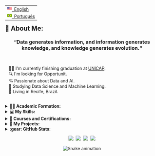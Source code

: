 <table align="right">
 <tr><td><a href="README_us.md"><img src="https://github.com/pedrrocabral/pedrrocabral/blob/7c4a9d0eaf8e5e1528d89a675a94da46f801ec18/svg/us-flag.png" height="15"> &nbsp;English</a></td></tr>
 <tr><td><a href="README.md"><img src="https://github.com/pedrrocabral/pedrrocabral/blob/7c4a9d0eaf8e5e1528d89a675a94da46f801ec18/svg/br-flag.png" height="15"> &nbsp;Português</a></td></tr>
</table>

## 👾&nbsp;About Me:

<div align="center">
 
### “Data generates information, and information generates knowledge, and knowledge generates evolution.“
</div>

<br>

&nbsp;&nbsp;&nbsp;🧑‍💻 I'm currently finishing graduation at [UNICAP](https://portal.unicap.br/).\
&nbsp;&nbsp;&nbsp;🔍 I'm looking for Opportunit.\
&nbsp;&nbsp;&nbsp;💘 Passionate about Data and AI.\
&nbsp;&nbsp;&nbsp;📘 Studying Data Science and Machine Learning.\
&nbsp;&nbsp;&nbsp;🌵  Living in Recife, Brazil. 

<br>

<details>
<summary><b>👨‍🎓&nbsp;Academic Formation:</b></summary>
<br/>

[Universidade Católica de Pernambuco](https://portal.unicap.br/)\
<b>GRADUATING IN CIVIL ENGINEERING</b>\
<b>JAN/2017 - JUN/2023</b>
<br>
</details>

 <details>
  <summary><b>💻&nbsp;My Skills:</b></summary>
<br/>

<img alt="Pedro-Python" src="https://img.shields.io/badge/Python-14354C?style=for-the-badge&logo=python&logoColor=white">
<img alt="Pedro-sklearn" src="https://img.shields.io/badge/scikit--learn-%23F7931E.svg?style=for-the-badge&logo=scikit-learn&logoColor=white">
<img alt="Pedro-pandas" src="https://img.shields.io/badge/pandas-%23150458.svg?style=for-the-badge&logo=pandas&logoColor=white">
<img alt="Pedro-numpy" src="https://img.shields.io/badge/numpy-%23013243.svg?style=for-the-badge&logo=numpy&logoColor=white">
<img alt="Pedro-seabron" height="29" src="https://github.com/pedrrocabral/Projeto-de-Machine-Learning/blob/f47d5cdc5e589d36542d1d370818e35c60a17d14/img/seaborn_bdges.png">&nbsp;
<img alt="Pedro-matplotlib" height="29" src="https://github.com/pedrrocabral/Projeto-de-Machine-Learning/blob/837a171c5e8e1e4a2d3303123b98e04c699d804a/img/Matplotlib.png">&nbsp;
<img alt="Pedro-plotly" src="https://img.shields.io/badge/Plotly-%233F4F75.svg?style=for-the-badge&logo=plotly&logoColor=white">
<img alt="Pedro-jupyter" src="https://img.shields.io/badge/jupyter-%23FA0F00.svg?style=for-the-badge&logo=jupyter&logoColor=white">
<img alt="Pedro-mysql" src="https://img.shields.io/badge/MySQL-00000F?style=for-the-badge&logo=mysql&logoColor=white">
<img alt="Pedro-sqlite" src="https://img.shields.io/badge/SQLite-07405E?style=for-the-badge&logo=sqlite&logoColor=white">
<img alt="Pedro-postgres" src="https://img.shields.io/badge/postgres-%23316192.svg?style=for-the-badge&logo=postgresql&logoColor=white">
<img alt="Pedro-vscod" src="https://img.shields.io/badge/Visual_Studio_Code-0078D4?style=for-the-badge&logo=visual%20studio%20code&logoColor=white">
<br/>
</details>

<details>
<summary><b>📘&nbsp;Courses and Certifications:</b></summary>
<br/>

<table align="center">
  <thead>
  <th> Plataforma </th><th> Curso </th><th> Duração </th><th>Certificado</th>
  <tr><td><img alt="Pedro-udemy" height= 22 src="https://img.shields.io/badge/Udemy-A435F0?style=for-the-badge&logo=Udemy&logoColor=white"></td><td>Data Scientist Training</td><td>45 hours</td><td><a href="https://bit.ly/CertificadoFormacaoCientistaDeDados">Link</a></td></tr>
  <tr><td><img alt="Pedro-udemy" height= 22 src="https://img.shields.io/badge/Udemy-A435F0?style=for-the-badge&logo=Udemy&logoColor=white"></td><td>Machine Learning With Python (In progress)</td><td>42 hours</td></tr>
  <tr><td><img alt="Pedro-udemy" height= 22 src="https://img.shields.io/badge/Udemy-A435F0?style=for-the-badge&logo=Udemy&logoColor=white"></td><td>
Python for Data Analysis</td><td>12 hours</td><td><a href="https://bit.ly/CertificadoPythonParaAnaliseDeDados">Link</a></td></tr>
  <tr><td><img alt="Pedro-udemy" height= 22 src="https://img.shields.io/badge/Udemy-A435F0?style=for-the-badge&logo=Udemy&logoColor=white"></td><td>Advanced Python
</td><td>112 hours</td><td><a href="https://bit.ly/CertificadoPythonAvançado">Link</a></td></tr>
  </thead>
</table>
<br>
</details>

<details>
<summary><b>📂&nbsp;My Projects:</b></summary>
<br/>

 <table align="center">
   <thead>
  <th>Pojeto</th><th>Descrição</th><th>Linguagem</th><th>Links</th>
  <tr><td>DataFake</td><td>Fake Data Generator Library For Testing</td><td><img height="25" src="svg/python-original-wordmark.svg"></td><td><a href="https://github.com/pedrrocabral/DataFake">Link</a></td></tr>
 <tr><td>Data Analysis</td><td>Kaggle Site Data Analysis</td><td><img height="25" src="svg/python-original-wordmark.svg">&nbsp;<img alt="Pedro-jupyter" src="svg/jupyter-original-wordmark.svg" height="25"></td><td><a href="https://github.com/pedrrocabral/Analise-de-dados">Link</a></td></tr>
   </thead>
 </table>
 <br>
 </details>
 
 <details>
  <summary><b>:gear:&nbsp;GitHub Stats:</b></summary>
  <br>
    <p align="center">
        <img height="150px" src="https://github-readme-streak-stats.herokuapp.com?user=pedrrocabral&theme=onedark&hide_border=true">
    </p>
    <div align="center">
  <a href="https://github.com/pedrrocabral">
  <img height="150em" src="https://github-readme-stats.vercel.app/api?username=pedrrocabral&show_icons=true&theme=onedark&include_all_commits=true&count_private=true">
  <img height="150em" src="https://github-readme-stats.vercel.app/api/top-langs/?username=pedrrocabral&layout=compact&langs_count=7&theme=onedark">
    <div align="center"><br>
  <a href="https://github.com/pedrrocabral">
  <img height="150em" src="https://github-profile-trophy.vercel.app/?username=pedrrocabral&theme=onedark">
</div>
</details>  

 <div align="center">
<p align="center">
   <a href="https://api.whatsapp.com/send?phone=5581998854988&text=Oii%20Pedro%2C%20peguei%20seu%20Whatsapp%20no%20Github!" target="_blank"><img src="https://img.shields.io/badge/WhatsApp-25D366?style=for-the-badge&logo=whatsapp&logoColor=white" target="_blank"></a>&nbsp;
  <a href="https://www.instagram.com/pedrrogomes" target="_blank"><img src="https://img.shields.io/badge/-Instagram-%23E4405F?style=for-the-badge&logo=instagram&logoColor=white" target="_blank"></a>&nbsp;
  <a href="https://www.linkedin.com/in/pedrrocabral/" target="_blank"><img src="https://img.shields.io/badge/-LinkedIn-%230077B5?style=for-the-badge&logo=linkedin&logoColor=white" target="_blank"></a>&nbsp;
  <a href = "mailto:pedrogomes3108@hotmail.com"><img src="https://img.shields.io/badge/Microsoft_Outlook-0078D4?style=for-the-badge&logo=microsoft-outlook&logoColor=white"></a>
  </p>
  
   ![Snake animation](https://github.com/pedrrocabral/pedrrocabral/blob/output/github-contribution-grid-snake.svg)
